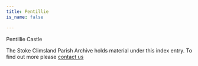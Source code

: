 ```yaml
---
title: Pentillie
is_name: false

---
```


Pentillie Castle


The Stoke Climsland Parish Archive holds material under this index entry. To find out more please [contact us](/contact/)
